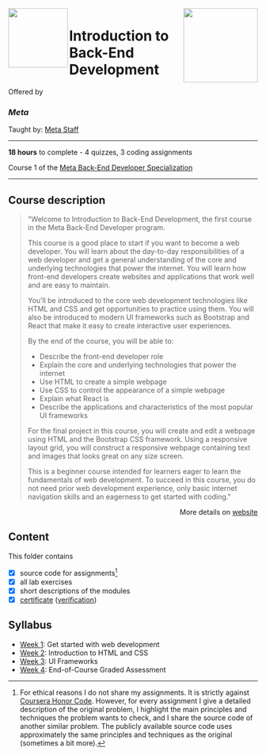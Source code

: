 <a href="https://www.coursera.org/learn/introduction-to-back-end-development">
  <img src="/img/Introduction_to_Back-End_Development_logo.avif" width="150" align="right">
</a>

<img src="https://brandlogos.net/wp-content/uploads/2021/10/Meta-logo.svg" width="120" height="120" align="left">

# Introduction to Back-End Development

Offered by 
### *Meta*

Taught by: [Meta Staff](https://www.coursera.org/instructor/~30575670)

---

**18 hours** to complete - 4 quizzes, 3 coding assignments

Course 1 of the [Meta Back-End Developer Specialization](../) 

---

## Course description

>"Welcome to Introduction to Back-End Development, the first course in the Meta Back-End Developer program.  
>
>This course is a good place to start if you want to become a web developer. You will learn about the day-to-day responsibilities of a web developer and get a general understanding of the core and underlying technologies that power the internet. You will learn how front-end developers create websites and applications that work well and are easy to maintain. 
>
>You’ll be introduced to the core web development technologies like HTML and CSS and get opportunities to practice using them. You will also be introduced to modern UI frameworks such as Bootstrap and React that make it easy to create interactive user experiences. 
>
>By the end of the course, you will be able to: 
>- Describe the front-end developer role 
>- Explain the core and underlying technologies that power the internet 
>- Use HTML to create a simple webpage 
>- Use CSS to control the appearance of a simple webpage 
>- Explain what React is 
>- Describe the applications and characteristics of the most popular UI frameworks 
>
>For the final project in this course, you will create and edit a webpage using HTML and the Bootstrap CSS framework. Using a responsive layout grid, you will construct a responsive webpage containing text and images that looks great on any size screen. 
>
>This is a beginner course intended for learners eager to learn the fundamentals of web development. To succeed in this course, you do not need prior web development experience, only basic internet navigation skills and an eagerness to get started with coding."

<p align="right">More details on <a href="https://www.coursera.org/learn/introduction-to-back-end-development">website</a></p>

## Content
This folder contains 
- [x] source code for assignments[^1]
- [x] all lab exercises
- [x] short descriptions of the modules 
- [x] [certificate](./Certificate/certificate.pdf) ([verification](certificate_link))

## Syllabus
- [Week 1](./Week%201): Get started with web development
- [Week 2](./Week%202): Introduction to HTML and CSS
- [Week 3](./Week%203): UI Frameworks
- [Week 4](./Week%204): End-of-Course Graded Assessment

[^1]: For ethical reasons I do not share my assignments. It is strictly against [Coursera Honor Code](https://www.coursera.support/s/article/209818863-Coursera-Honor-Code?language=en_US). However, for every assignment I give a detailed description of the original problem, I highlight the main principles and techniques the problem wants to check, and I share the source code of another similar problem. The publicly available source code uses approximately the same principles and techniques as the original (sometimes a bit more). 
